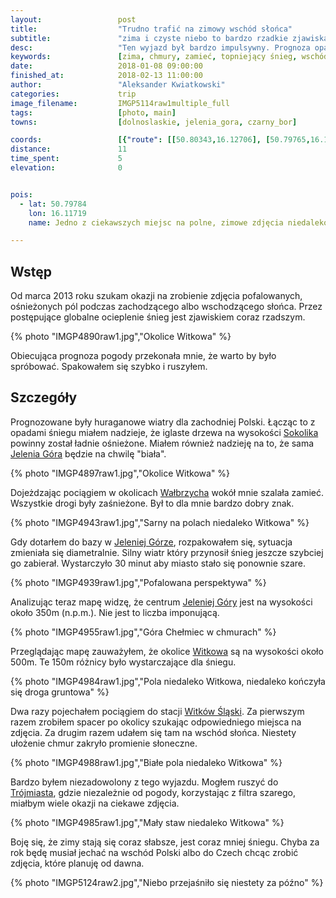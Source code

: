 ```yaml
---
layout:                 post
title:                  "Trudno trafić na zimowy wschód słońca"
subtitle:               "zima i czyste niebo to bardzo rzadkie zjawiska ostatnimi czasy"
desc:                   "Ten wyjazd był bardzo impulsywny. Prognoza opadów śniegu i silny wiatry przekonały mnie, że warto spróbować udać się w okolicę Jeleniej Góry. Niestety ostatecznie nie byłem zadowolony. Jedyne co dobre, to znalazłem odpowiedni punkt do robienia zdjęć za rok."
keywords:               [zima, chmury, zamieć, topniejący śnieg, wschód]
date:                   2018-01-08 09:00:00
finished_at:            2018-02-13 11:00:00
author:                 "Aleksander Kwiatkowski"
categories:             trip
image_filename:         IMGP5114raw1multiple_full
tags:                   [photo, main]
towns:                  [dolnoslaskie, jelenia_gora, czarny_bor]

coords:                 [{"route": [[50.80343,16.12706], [50.79765,16.11762], [50.79939,16.11402]], "type": "hike"}]
distance:               11
time_spent:             5
elevation:              0


pois:
  - lat: 50.79784
    lon: 16.11719
    name: Jedno z ciekawszych miejsc na polne, zimowe zdjęcia niedaleko Witkowa

---
```


[wiki-sokolik]: https://pl.wikipedia.org/wiki/Sokolik
[wiki-jelenia-gora]: https://pl.wikipedia.org/wiki/Jelenia_G%C3%B3ra
[wiki-walbrzych]: https://pl.wikipedia.org/wiki/Wa%C5%82brzych
[wiki-witkow]: https://pl.wikipedia.org/wiki/Witk%C3%B3w_(powiat_wa%C5%82brzyski)
[wiki-witkow-slaski]: https://pl.wikipedia.org/wiki/Witk%C3%B3w_%C5%9Al%C4%85ski
[wiki-trojmiasto]: https://pl.wikipedia.org/wiki/Tr%C3%B3jmiasto


## Wstęp

Od marca 2013 roku szukam okazji na zrobienie zdjęcia pofalowanych, ośnieżonych pól
podczas zachodzącego albo wschodzącego słońca. Przez postępujące globalne
ocieplenie śnieg jest zjawiskiem coraz rzadszym.

{% photo "IMGP4890raw1.jpg","Okolice Witkowa" %}

Obiecująca prognoza pogody przekonała mnie, że warto by było spróbować.
Spakowałem się szybko i ruszyłem.

## Szczegóły

Prognozowane były huraganowe wiatry dla zachodniej Polski. Łącząc to z opadami
śniegu miałem nadzieje, że iglaste drzewa na wysokości
[Sokolika][wiki-sokolik] powinny został ładnie ośnieżone. Miałem również
nadzieję na to, że sama [Jelenia Góra][wiki-jelenia-gora] będzie na
chwilę "biała".

{% photo "IMGP4897raw1.jpg","Okolice Witkowa" %}

Dojeżdzając pociągiem w okolicach [Wałbrzycha][wiki-walbrzych] wokół
mnie szalała zamieć. Wszystkie drogi były zaśnieżone. Był to dla mnie
bardzo dobry znak.

{% photo "IMGP4943raw1.jpg","Sarny na polach niedaleko Witkowa" %}

Gdy dotarłem do bazy w [Jeleniej Górze][wiki-jelenia-gora], rozpakowałem się,
sytuacja zmieniała się diametralnie. Silny wiatr który przynosił śnieg
jeszcze szybciej go zabierał. Wystarczyło 30 minut aby miasto stało
się ponownie szare.

{% photo "IMGP4939raw1.jpg","Pofalowana perspektywa" %}

Analizując teraz mapę widzę, że centrum [Jeleniej Góry][wiki-jelenia-gora]
jest na wysokości około 350m (n.p.m.). Nie jest to liczba imponującą.

{% photo "IMGP4955raw1.jpg","Góra Chełmiec w chmurach" %}

Przeglądając mapę zauważyłem, że okolice [Witkowa][wiki-witkow] są
na wysokości około 500m. Te 150m różnicy było wystarczające dla śniegu.

{% photo "IMGP4984raw1.jpg","Pola niedaleko Witkowa, niedaleko kończyła się droga gruntowa" %}

Dwa razy pojechałem pociągiem do stacji [Witków Śląski][wiki-witkow-slaski].
Za pierwszym razem zrobiłem spacer po okolicy szukając odpowiedniego miejsca
na zdjęcia.
Za drugim razem udałem się tam na wschód słońca. Niestety ułożenie chmur
zakryło promienie słoneczne.

{% photo "IMGP4988raw1.jpg","Białe pola niedaleko Witkowa" %}

Bardzo byłem niezadowolony z tego wyjazdu. Mogłem ruszyć do
[Trójmiasta][wiki-trojmiasto], gdzie niezależnie od pogody,
korzystając z filtra szarego, miałbym wiele okazji na ciekawe zdjęcia.

{% photo "IMGP4985raw1.jpg","Mały staw niedaleko Witkowa" %}

Boję się, że zimy stają się coraz słabsze, jest coraz mniej śniegu.
Chyba za rok będę musiał jechać na wschód Polski albo do Czech chcąc zrobić
zdjęcia, które planuję od dawna.

{% photo "IMGP5124raw2.jpg","Niebo przejaśniło się niestety za późno" %}
